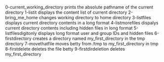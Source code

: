 0-current_working_directory prints the absolute pathname of the current directory
1-listit displays the content list of current directory
2-bring_me_home changes working directory to home directory
3-listfiles displays current directory contents in a long format
4-listmorefiles dispalys current directory contents including hidden files in long format
5-listfilesdigitonly displays long format user and group IDs and hidden files
6-firstdirectory creates a directory named my_first_directory in the tmp directory
7-movethatfile moves betty from /tmp to my_first_directory in tmp
8-firstdelete deletes the file betty
9-firstdirdeletion deletes my_first_directory
